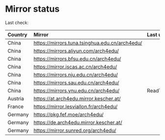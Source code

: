 <script src="./time.js"></script>
# Mirror status
Last check: <script type="text/javascript">localize(1695539667.2829142);</script>

|Country|Mirror|Last update|
|:------|:-----|:----------|
|China|https://mirrors.tuna.tsinghua.edu.cn/arch4edu/|<script type="text/javascript">localize(1695493851);</script>|
|China|https://mirrors.aliyun.com/arch4edu/|<script type="text/javascript">localize(1695450594);</script>|
|China|https://mirrors.bfsu.edu.cn/arch4edu/|<script type="text/javascript">localize(1695493851);</script>|
|China|https://mirror.iscas.ac.cn/arch4edu/|<script type="text/javascript">localize(1695493851);</script>|
|China|https://mirrors.nju.edu.cn/arch4edu/|<script type="text/javascript">localize(1695493851);</script>|
|China|https://mirrors.sau.edu.cn/arch4edu/|<script type="text/javascript">localize(1695493851);</script>|
|China|https://mirrors.ynu.edu.cn/arch4edu/|ReadTimeout|
|Austria|https://at.arch4edu.mirror.kescher.at/|<script type="text/javascript">localize(1695536889);</script>|
|France|https://mirror.lesviallon.fr/arch4edu/|<script type="text/javascript">localize(1695493851);</script>|
|Germany|https://pkg.fef.moe/arch4edu/|<script type="text/javascript">localize(1695536889);</script>|
|Germany|https://de.arch4edu.mirror.kescher.at/|<script type="text/javascript">localize(1695536889);</script>|
|Germany|https://mirror.sunred.org/arch4edu/|<script type="text/javascript">localize(1695536889);</script>|

<script src="./tablefilter/tablefilter.js"></script>
<script src="./table.js"></script>